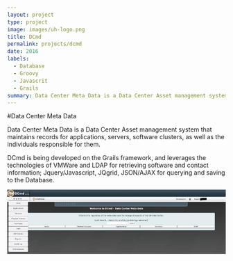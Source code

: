 ```yaml
---
layout: project
type: project
image: images/uh-logo.png
title: DCmd
permalink: projects/dcmd
date: 2016
labels:
  - Database
  - Groovy
  - Javascrit
  - Grails
summary: Data Center Meta Data is a Data Center Asset management system that maintains records for applications, servers, software clusters, as well as the individuals responsible for them..
---
```


#Data Center Meta Data

Data Center Meta Data is a Data Center Asset management system that maintains records for applications, servers, software clusters, as well as the individuals responsible for them.

DCmd is being developed on the Grails framework, and leverages the technologies of VMWare and LDAP for retrieving software and contact information; Jquery/Javascript, JQgrid, JSON/AJAX for querying and saving to the Database.

![Image of Home Page](https://raw.githubusercontent.com/aaronvil/aaronvil.github.io/master/images/DCmdGUIScreenShot.png)
